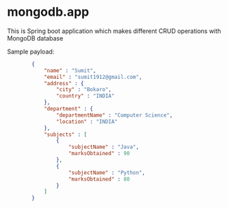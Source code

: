 # mongodb.app
This is Spring boot application which makes different CRUD operations with MongoDB database

Sample payload:
```json
        {
            "name" : "Sumit",
            "email" : "sumit1912@gmail.com",
            "address" : {
                "city" : "Bokaro",
                "country" : "INDIA"
            },
            "department" : {
                "departmentName" : "Computer Science",
                "location" : "INDIA"
            },
            "subjects" : [
                {
                    "subjectName" : "Java",
                    "marksObtained" : 90
                },
                {
                    "subjectName" : "Python",
                    "marksObtained" : 80
                }
            ]
        }
```